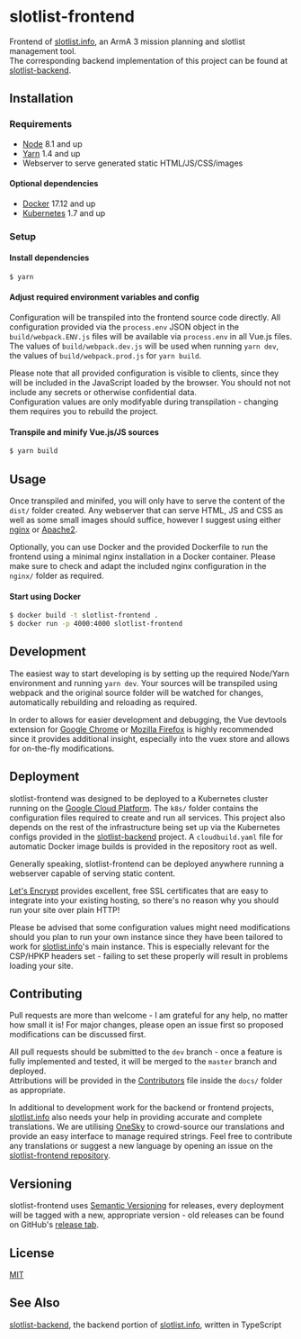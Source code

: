 # slotlist-frontend
Frontend of [slotlist.info](https://slotlist.info), an ArmA 3 mission planning and slotlist management tool.  
The corresponding backend implementation of this project can be found at [slotlist-backend](https://github.com/MorpheusXAUT/slotlist-backend).

## Installation
### Requirements
* [Node](https://nodejs.org) 8.1 and up
* [Yarn](https://yarnpkg.com) 1.4 and up
* Webserver to serve generated static HTML/JS/CSS/images

#### Optional dependencies
* [Docker](https://www.docker.com/) 17.12 and up
* [Kubernetes](https://kubernetes.io/) 1.7 and up

### Setup
#### Install dependencies
```sh
$ yarn
```

#### Adjust required environment variables and config
Configuration will be transpiled into the frontend source code directly. All configuration provided via the `process.env` JSON object in the `build/webpack.ENV.js` files will be available via `process.env` in all Vue.js files. The values of `build/webpack.dev.js` will be used when running `yarn dev`, the values of `build/webpack.prod.js` for `yarn build`.

Please note that all provided configuration is visible to clients, since they will be included in the JavaScript loaded by the browser. You should not not include any secrets or otherwise confidential data.  
Configuration values are only modifyable during transpilation - changing them requires you to rebuild the project.

#### Transpile and minify Vue.js/JS sources
```sh
$ yarn build
```

## Usage
Once transpiled and minifed, you will only have to serve the content of the `dist/` folder created. Any webserver that can serve HTML, JS and CSS as well as some small images should suffice, however I suggest using either [nginx](https://www.nginx.com/) or [Apache2](https://httpd.apache.org/).

Optionally, you can use Docker and the provided Dockerfile to run the frontend using a minimal nginx installation in a Docker container. Please make sure to check and adapt the included nginx configuration in the `nginx/` folder as required.

#### Start using Docker
```sh
$ docker build -t slotlist-frontend .
$ docker run -p 4000:4000 slotlist-frontend
```

## Development
The easiest way to start developing is by setting up the required Node/Yarn environment and running `yarn dev`. Your sources will be transpiled using webpack and the original source folder will be watched for changes, automatically rebuilding and reloading as required.

In order to allows for easier development and debugging, the Vue devtools extension for [Google Chrome](https://chrome.google.com/webstore/detail/vuejs-devtools/nhdogjmejiglipccpnnnanhbledajbpd) or [Mozilla Firefox](https://addons.mozilla.org/en-US/firefox/addon/vue-js-devtools/) is highly recommended since it provides additional insight, especially into the vuex store and allows for on-the-fly modifications.

## Deployment
slotlist-frontend was designed to be deployed to a Kubernetes cluster running on the [Google Cloud Platform](https://cloud.google.com/). The `k8s/` folder contains the configuration files required to create and run all services. This project also depends on the rest of the infrastructure being set up via the Kubernetes configs provided in the [slotlist-backend](https://github.com/MorpheusXAUT/slotlist-backend) project. A `cloudbuild.yaml` file for automatic Docker image builds is provided in the repository root as well.

Generally speaking, slotlist-frontend can be deployed anywhere running a webserver capable of serving static content.

[Let's Encrypt](https://letsencrypt.org/) provides excellent, free SSL certificates that are easy to integrate into your existing hosting, so there's no reason why you should run your site over plain HTTP!

Please be advised that some configuration values might need modifications should you plan to run your own instance since they have been tailored to work for [slotlist.info](https://slotlist.info)'s main instance. This is especially relevant for the CSP/HPKP headers set - failing to set these properly will result in problems loading your site.

## Contributing
Pull requests are more than welcome - I am grateful for any help, no matter how small it is! For major changes, please open an issue first so proposed modifications can be discussed first.

All pull requests should be submitted to the `dev` branch - once a feature is fully implemented and tested, it will be merged to the `master` branch and deployed.  
Attributions will be provided in the [Contributors](docs/Contributors.md) file inside the `docs/` folder as appropriate.

In additional to development work for the backend or frontend projects, [slotlist.info](https://slotlist.info) also needs your help in providing accurate and complete translations. We are utilising [OneSky](https://morpheusxaut.oneskyapp.com/collaboration/project/133324) to crowd-source our translations and provide an easy interface to manage required strings. Feel free to contribute any translations or suggest a new language by opening an issue on the [slotlist-frontend repository](https://github.com/MorpheusXAUT/slotlist-frontend/issues).

## Versioning
slotlist-frontend uses [Semantic Versioning](https://semver.org/) for releases, every deployment will be tagged with a new, appropriate version - old releases can be found on GitHub's [release tab](https://github.com/MorpheusXAUT/slotlist-frontend/releases).

## License
[MIT](https://choosealicense.com/licenses/mit/)

## See Also
[slotlist-backend](https://github.com/MorpheusXAUT/slotlist-backend), the backend portion of [slotlist.info](https://slotlist.info), written in TypeScript
